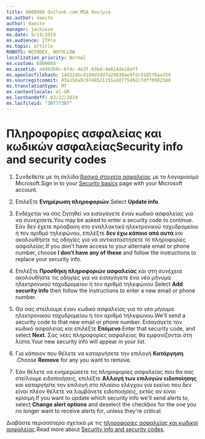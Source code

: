 ```yaml
---
title: 8000060 Outlook.com MSA δοκίμια
ms.author: daeite
author: daeite
manager: jackiesm
ms.date: 9/14/2018
ms.audience: ITPro
ms.topic: article
ROBOTS: NOINDEX, NOFOLLOW
localization_priority: Normal
ms.custom: 8000060
ms.assetid: a4403b0c-6f4c-4e2f-b3bd-4e814de10aff
ms.openlocfilehash: 14d32dbc4180d3dd7a20830ae9fdc918570aa359
ms.sourcegitcommit: 03a156a9c9740521155a30775492c7dff0982588
ms.translationtype: MT
ms.contentlocale: el-GR
ms.lasthandoff: 03/22/2019
ms.locfileid: "30777307"
---
```

# <a name="security-info-and-security-codes"></a><span data-ttu-id="6e6d2-102">Πληροφορίες ασφαλείας και κωδικών ασφαλείας</span><span class="sxs-lookup"><span data-stu-id="6e6d2-102">Security info and security codes</span></span>

1. <span data-ttu-id="6e6d2-103">Συνδεθείτε με τη σελίδα [βασικά στοιχεία ασφαλείας](https://account.microsoft.com/security) με το λογαριασμό Microsoft.</span><span class="sxs-lookup"><span data-stu-id="6e6d2-103">Sign in to your [Security basics](https://account.microsoft.com/security) page with your Microsoft account.</span></span> 
    
2. <span data-ttu-id="6e6d2-104">Επιλέξτε **Ενημέρωση πληροφοριών**.</span><span class="sxs-lookup"><span data-stu-id="6e6d2-104">Select **Update info**.</span></span> 
    
3. <span data-ttu-id="6e6d2-105">Ενδέχεται να σας ζητηθεί να εισαγάγετε έναν κωδικό ασφαλείας για να συνεχίσετε.</span><span class="sxs-lookup"><span data-stu-id="6e6d2-105">You may be asked to enter a security code to continue.</span></span> <span data-ttu-id="6e6d2-106">Εάν δεν έχετε πρόσβαση στο εναλλακτικό ηλεκτρονικού ταχυδρομείου ή τον αριθμό τηλεφώνου, επιλέξτε **δεν έχω κάποιο από αυτά** και ακολουθήστε τις οδηγίες για να αντικαταστήσετε το πληροφορίες ασφαλείας.</span><span class="sxs-lookup"><span data-stu-id="6e6d2-106">If you don't have access to your alternate email or phone number, choose **I don't have any of these** and follow the instructions to replace your security info.</span></span> 
    
4. <span data-ttu-id="6e6d2-107">Επιλέξτε **Προσθήκη πληροφοριών ασφαλείας** και στη συνέχεια ακολουθήστε τις οδηγίες για να εισαγάγετε ένα νέο μήνυμα ηλεκτρονικού ταχυδρομείου ή τον αριθμό τηλεφώνου.</span><span class="sxs-lookup"><span data-stu-id="6e6d2-107">Select **Add security info** then follow the instructions to enter a new email or phone number.</span></span> 
    
5. <span data-ttu-id="6e6d2-108">Θα σας στείλουμε έναν κωδικό ασφαλείας για το νέο μήνυμα ηλεκτρονικού ταχυδρομείου ή τον αριθμό τηλεφώνου.</span><span class="sxs-lookup"><span data-stu-id="6e6d2-108">We'll send a security code to that new email or phone number.</span></span> <span data-ttu-id="6e6d2-109">Εισαγάγετε τον κωδικό ασφαλείας και επιλέξτε **Επόμενο**.</span><span class="sxs-lookup"><span data-stu-id="6e6d2-109">Enter that security code, and select **Next**.</span></span> <span data-ttu-id="6e6d2-110">Σας νέες πληροφορίες ασφαλείας θα εμφανίζονται στη λίστα.</span><span class="sxs-lookup"><span data-stu-id="6e6d2-110">Your new security info will appear in your list.</span></span> 
    
6. <span data-ttu-id="6e6d2-111">Για κάποιον που θέλετε να καταργήσετε την επιλογή **Κατάργηση** .</span><span class="sxs-lookup"><span data-stu-id="6e6d2-111">Choose **Remove** for any you want to remove.</span></span> 
    
7. <span data-ttu-id="6e6d2-112">Εάν θέλετε να ενημερώσετε τις πληροφορίες ασφαλείας που θα σας στείλουμε ειδοποιήσεις, επιλέξτε **Αλλαγή των επιλογών ειδοποίησης** και καταργήστε την επιλογή στο πλαίσιο ελέγχου για εκείνο που δεν είναι πλέον θέλετε να λαμβάνετε ειδοποιήσεις, εκτός αν είναι κρίσιμη.</span><span class="sxs-lookup"><span data-stu-id="6e6d2-112">If you want to update which security info we'll send alerts to, select **Change alert options** and deselect the checkbox for the one you no longer want to receive alerts for, unless they're critical.</span></span> 
    
<span data-ttu-id="6e6d2-113">Διαβάστε περισσότερα σχετικά με τις [πληροφορίες ασφαλείας και κωδικοί ασφαλείας](https://support.microsoft.com/help/12428/).</span><span class="sxs-lookup"><span data-stu-id="6e6d2-113">Read more about [Security info and security codes](https://support.microsoft.com/help/12428/).</span></span>
  

